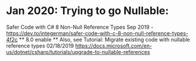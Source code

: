 ﻿
# Jan 2020: Trying to go Nullable:

  Safer Code with C# 8 Non-Null Reference Types Sep 2019 - https://dev.to/integerman/safer-code-with-c-8-non-null-reference-types-4f2c
**
    <LangVersion>8.0</LangVersion>
    <Nullable>enable</Nullable> 
**
  Also, see Tutorial: Migrate existing code with nullable reference types 02/18/2019 https://docs.microsoft.com/en-us/dotnet/csharp/tutorials/upgrade-to-nullable-references

